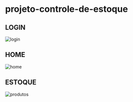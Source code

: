 # projeto-controle-de-estoque
## LOGIN
![login](https://user-images.githubusercontent.com/99677684/217523836-9195c525-33d8-43b8-9e76-41356291a722.PNG)

## HOME
![home](https://user-images.githubusercontent.com/99677684/217523743-e092213d-842a-44f3-82f7-856c9d707337.PNG)

## ESTOQUE

![produtos](https://user-images.githubusercontent.com/99677684/217523917-41e69241-1315-4523-8a63-2c16264d3c01.PNG)

